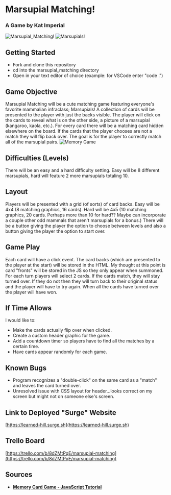 # Marsupial Matching!
### A Game by Kat Imperial
![Marsupial_Matching!](https://i.imgur.com/qtyML65.png)
![Marsupials!](https://cdn.britannica.com/19/93319-004-78B92D73/Australian-marsupials.jpg)
## Getting Started
* Fork and clone this repository
* cd into the marsupial_matching directory
* Open in your text editor of choice (example: for VSCode enter "code .")
## Game Objective
Marsupial Matching will be a cute matching game featuring everyone's favorite mammalian infraclass; Marsupials! 
A collection of cards will be presented to the player with just the backs visible. The player will click on the cards to reveal what is on the other side, a picture of a marsupial (kangaroo, kaola, etc.). For every card there will be a matching card hidden elsewhere on the board. If the cards that the player chooses are not a match they will flip back over. The goal is for the player to correctly match all of the marsupial pairs.
![Memory Game](https://img.lakeshorelearning.com/is/image/OCProduction/fg522?wid=800&fmt=jpeg&qlt=85,1&pscan=auto&op_sharpen=0&resMode=sharp2&op_usm=1,0.65,6,0)
## Difficulties (Levels)
There will be an easy and a hard difficulty setting. Easy will be 8 different marsupials, hard will feature 2 more marsupials totaling 10.
## Layout
Players will be presented with a grid (of sorts) of card backs. Easy will be 4x4 (8 matching graphics, 16 cards). Hard will be 4x5 (10 matching graphics, 20 cards. Perhaps more than 10 for hard?? Maybe can incorporate a couple other odd mammals that aren't marsupials for a bonus.) There will be a button giving the player the option to choose between levels and also a button giving the player the option to start over.
## Game Play
Each card will have a click event. The card backs (which are presented to the player at the start) will be stored in the HTML. My thought at this point is card "fronts" will be stored in the JS so they only appear when summoned. 
For each turn players will select 2 cards. If the cards match, they will stay turned over. If they do not then they will turn back to their original status and the player will have to try again. When all the cards have turned over the player will have won.
## If Time Allows
I would like to:
* Make the cards actually flip over when clicked.
* Create a custom header graphic for the game.
* Add a countdown timer so players have to find all the matches by a certain time.
* Have cards appear randomly for each game.
## Known Bugs
* Program recognizes a "double-click" on the same card as a "match" and leaves the card turned over.
* Unresolved issue with CSS layout for header...looks correct on my screen but might not on someone else's screen.

## Link to Deployed "Surge" Website

[https://learned-hill.surge.sh](https://learned-hill.surge.sh)

## Trello Board
[https://trello.com/b/8dZMtPqE/marsupial-matching](https://trello.com/b/8dZMtPqE/marsupial-matching)

## Sources
* [**Memory Card Game - JavaScript Tutorial**](https://www.youtube.com/watch?v=ZniVgo8U7ek)